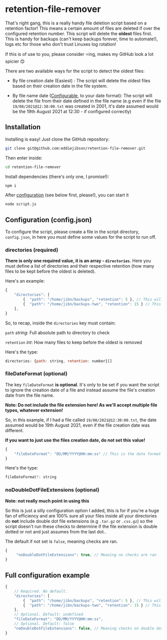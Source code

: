 # retention-file-remover

That's right gang, this is a really handy file deletion script based on a retention factor! This means a certain amount of files are deleted if over the configured retention number. This script will delete the **oldest** files first. This is handy for backups (can't keep backups forever, time to automate!), logs etc for those who don't trust Linuxes log rotation!

If this is of use to you, please consider ⭐ing, makes my GitHub look a lot spicier 😊

There are two available ways for the script to detect the oldest files:

- By file creation date (Easiest) : The script will delete the oldest files based on their creation date in the file system.

- By file name date ([Configurable](#filedateformat-optional), to your date format): The script will delete the file from their date defined in the file name (e.g even if the file `19/08/2021@12:30:00.txt` was created in 2001, it's date assumed would be the 19th August 2021 at 12:30 - if configured correctly)

## Installation

Installing is easy! Just clone the GitHub repository:

```bash
git clone git@github.com:eddiejibson/retention-file-remover.git
```

Then enter inside:

```bash
cd retention-file-remover
```

Install dependencies (there's only one, I promise!):

```bash
npm i
```

After [configuration](#configuration-configjson) (see below first, please!), you can start it

```bash
node script.js
```

## Configuration (config.json)

To configure the script, please create a file in the script directory, `config.json`, in here you must define some values for the script to run off.

### directories (required)

**There is only one required value, it is an array - `directories`**. Here you must define a list of directories and their respective retention (how many files to be kept before the oldest is deleted).

Here's an example:

```javascript
{
	"directories": [
		{  "path": "/home/jibn/backups", "retention": 5 }, // This will keep 5 files inside /home/jibn/backups, when another is created, the oldest will be deleted, making room for the next.
		{  "path": "/home/jibn/backups-two", "retention": 15 } // This will keep 15 files inside /home/jibn/backups-two, when another is created, the oldest will be deleted, making room for the next.
	],
}
```

So, to recap, inside the `directories` key must contain:

`path` _string_: Full absolute path to directory to check

`retention` _int_: How many files to keep before the oldest is removed

Here's the type:

```javascript
directories: {path: string, retention: number}[]
```

### fileDateFormat (optional)

The key `fileDateFormat` **is optional**. It's only to be set if you want the script to ignore the creation date of a file and instead assume the file's creation date from the file name.

**Note: Do not include the file extension here! As we'll accept multiple file types, whatever extension!**

So, in this example, if I had a file called `19/08/2021@12:30:00.txt`, the date assumed would be 19th August 2021, even if the file creation date was different.

**If you want to just use the files creation date, do not set this value!**

```javascript
{
	"fileDateFormat": "DD/MM/YYYY@HH:mm:ss" // This is the date format - WITHOUT the extension!
}
```

Here's the type:

```javascript
fileDateFormat?: string
```

### noDoubleDotFileExtensions (optional)

**Note: not really much point in using this**

So this is just a silly configuration option I added, this is for if you're a huge fan of efficiency and are 100% sure all your files inside all your directories do **not** include double dot file extensions (e.g `.tar.gz` or `.css.gz`) so the script doesn't run these checks to determine if the file extension is double dotted or not and just assumes from the last dot..

The default if not set is `false`, meaning checks are ran.

```javascript
{
	 "noDoubleDotFileExtensions": true, // Meaning no checks are ran
}
```

## Full configuration example

```javascript
{
	// Required. No default.
	"directories": [
		{  "path": "/home/jibn/backups", "retention": 5 }, // This will keep 5 files inside /home/jibn/backups, when another is created, the oldest will be deleted, making room for the next.
		{  "path": "/home/jibn/backups-two", "retention": 15 } // This will keep 15 files inside /home/jibn/backups-two, when another is created, the oldest will be deleted, making room for the next.
	],
	// Optional. Default: undefined
	"fileDateFormat": "DD/MM/YYYY@HH:mm:ss",
	// Optional. Default: false
	"noDoubleDotFileExtensions": false, // Meaning checks on double dot file extension are run (default anyway, no need to set!)
}
```
